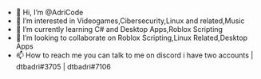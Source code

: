 - 👋 Hi, I’m @AdriCode
- 👀 I’m interested in Videogames,Cibersecurity,Linux and related,Music
- 🌱 I’m currently learning C# and Desktop Apps,Roblox Scripting
- 💞️ I’m looking to collaborate on Roblox Scripting,Linux Related,Desktop Apps
- 📫 How to reach me you can talk to me on discord i have two accounts | dtbadri#3705 | dtbadri#7106


<!---
AdriCode/AdriCode is a ✨ special ✨ repository because its `README.md` (this file) appears on your GitHub profile.
You can click the Preview link to take a look at your changes.
--->
